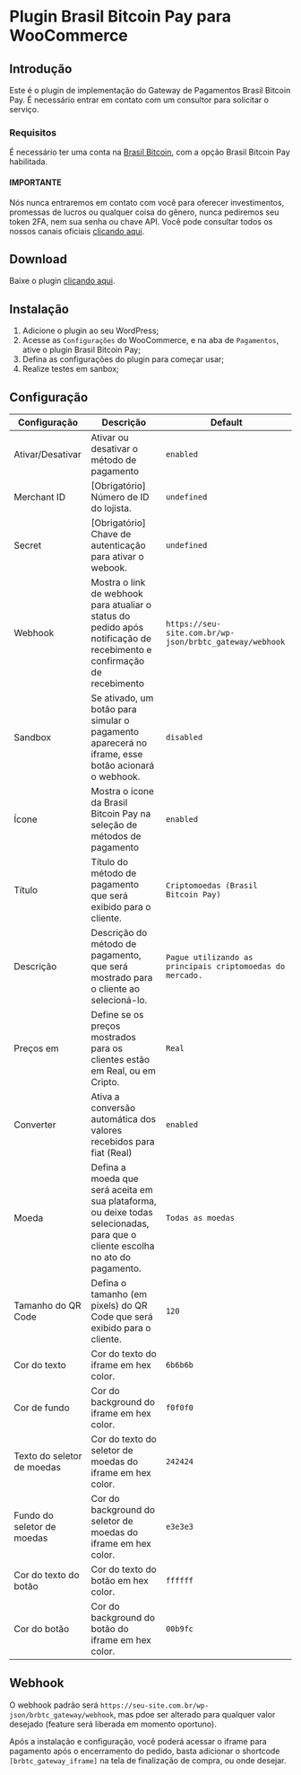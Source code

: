# Plugin Brasil Bitcoin Pay para WooCommerce
## Introdução
Este é o plugin de implementação do Gateway de Pagamentos Brasil Bitcoin Pay. É necessário entrar em contato com um consultor para solicitar o serviço.

### Requisitos
É necessário ter uma conta na [Brasil Bitcoin](https://brasilbitcoin.com.br), com a opção Brasil Bitcoin Pay habilitada.

#### IMPORTANTE
Nós nunca entraremos em contato com você para oferecer investimentos, promessas de lucros ou qualquer coisa do gênero, nunca pediremos seu token 2FA, nem sua senha ou chave API. Você pode consultar todos os nossos canais oficiais [clicando aqui](https://brasilbitcoin.com.br/verificar-autenticidade).

## Download
Baixe o plugin [clicando aqui](https://github.com/brbtcoficial/brbtc-gateway/archive/refs/heads/main.zip).

## Instalação
1. Adicione o plugin ao seu WordPress;
2. Acesse as `Configurações` do WooCommerce, e na aba de `Pagamentos`, ative o plugin Brasil Bitcoin Pay;
3. Defina as configurações do plugin para começar usar;
4. Realize testes em sanbox;

## Configuração
| Configuração       |Descrição                                | Default       |
| ------------------ | --------------------------------------- | ------------- |
| Ativar/Desativar   |Ativar ou desativar o método de pagamento| `enabled`      |
| Merchant ID        |[Obrigatório] Número de ID do lojista.                 | `undefined`  |
| Secret | [Obrigatório] Chave de autenticação para ativar o webook.| `undefined`|
| Webhook            |Mostra o link de webhook para atualiar o status do pedido após notificação de recebimento e confirmação de recebimento|`https://seu-site.com.br/wp-json/brbtc_gateway/webhook`|
| Sandbox            |Se ativado, um botão para simular o pagamento aparecerá no iframe, esse botão acionará o webhook. |`disabled`|
| Ícone | Mostra o ícone da Brasil Bitcoin Pay na seleção de métodos de pagamento| `enabled`|
| Título | Título do método de pagamento que será exibido para o cliente. |`Criptomoedas (Brasil Bitcoin Pay)`|
| Descrição | Descrição do método de pagamento, que será mostrado para o cliente ao selecioná-lo.| `Pague utilizando as principais criptomoedas do mercado.`|
| Preços em | Define se os preços mostrados para os clientes estão em Real, ou em Cripto. | `Real` |
| Converter | Ativa a conversão automática dos valores recebidos para fiat (Real)| `enabled` |
| Moeda | Defina a moeda que será aceita em sua plataforma, ou deixe todas selecionadas, para que o cliente escolha no ato do pagamento. | `Todas as moedas`|
| Tamanho do QR Code | Defina o tamanho (em pixels) do QR Code que será exibido para o cliente.| `120` |
| Cor do texto | Cor do texto do iframe em hex color. | `6b6b6b`|
| Cor de fundo | Cor do background do iframe em hex color. | `f0f0f0` |
| Texto do seletor de moedas | Cor do texto do seletor de moedas do iframe em hex color. | `242424` |
| Fundo do seletor de moedas | Cor do background do seletor de moedas do iframe em hex color. | `e3e3e3` |
| Cor do texto do botão | Cor do texto do botão em hex color. | `ffffff` |
| Cor do botão | Cor do background do botão do iframe em hex color. | `00b9fc` |

## Webhook
O webhook padrão será `https://seu-site.com.br/wp-json/brbtc_gateway/webhook`, mas pdoe ser alterado para qualquer valor desejado (feature será liberada em momento oportuno).

Após a instalação e configuração, você poderá acessar o iframe para pagamento após o encerramento do pedido, basta adicionar o shortcode `[brbtc_gateway_iframe]` na tela de finalização de compra, ou onde desejar.
